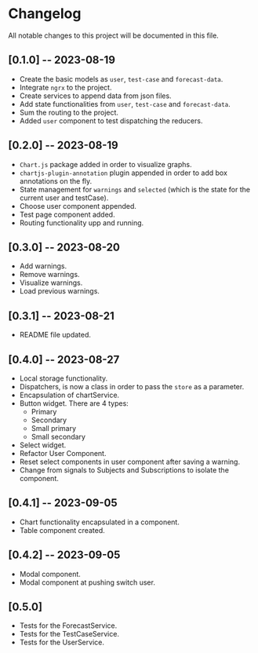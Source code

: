 # Changelog

All notable changes to this project will be documented in this file.

## [0.1.0] -- 2023-08-19

- Create the basic models as `user`, `test-case` and `forecast-data`.
- Integrate `ngrx` to the project.
- Create services to append data from json files.
- Add state functionalities from `user`, `test-case` and `forecast-data`.
- Sum the routing to the project.
- Added `user` component to test dispatching the reducers.

## [0.2.0] -- 2023-08-19

- `Chart.js` package added in order to visualize graphs.
- `chartjs-plugin-annotation` plugin appended in order to add box annotations on the fly.
- State management for `warnings` and `selected` (which is the state for the current user and testCase).
- Choose user component appended.
- Test page component added.
- Routing functionality upp and running.


## [0.3.0] -- 2023-08-20

- Add warnings.
- Remove warnings.
- Visualize warnings.
- Load previous warnings.


## [0.3.1] -- 2023-08-21

- README file updated.

## [0.4.0] -- 2023-08-27

- Local storage functionality.
- Dispatchers, is now a class in order to pass the `store` as a parameter.
- Encapsulation of chartService.
- Button widget. There are 4 types:
  - Primary
  - Secondary
  - Small primary
  - Small secondary
- Select widget.
- Refactor User Component.
- Reset select components in user component after saving a warning.
- Change from signals to Subjects and Subscriptions to isolate the component.


## [0.4.1] -- 2023-09-05

- Chart functionality encapsulated in a component.
- Table component created.


## [0.4.2] -- 2023-09-05

- Modal component.
- Modal component at pushing switch user.


## [0.5.0]

- Tests for the ForecastService.
- Tests for the TestCaseService.
- Tests for the UserService.
